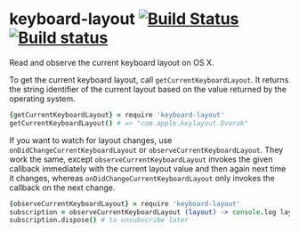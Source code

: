# keyboard-layout [![Build Status](https://travis-ci.org/atom/keyboard-layout.svg?branch=master)](https://travis-ci.org/atom/keyboard-layout) [![Build status](https://ci.appveyor.com/api/projects/status/303xcfrs0yj448au/branch/master?svg=true)](https://ci.appveyor.com/project/kevinsawicki/keyboard-layout/branch/master)

Read and observe the current keyboard layout on OS X.

To get the current keyboard layout, call `getCurrentKeyboardLayout`. It returns
the string identifier of the current layout based on the value returned by the
operating system.

```coffee
{getCurrentKeyboardLayout} = require 'keyboard-layout'
getCurrentKeyboardLayout() # => "com.apple.keylayout.Dvorak"
```

If you want to watch for layout changes, use `onDidChangeCurrentKeyboardLayout`
or `observeCurrentKeyboardLayout`. They work the same, except
`observeCurrentKeyboardLayout` invokes the given callback immediately with the
current layout value and then again next time it changes, whereas
`onDidChangeCurrentKeyboardLayout` only invokes the callback on the next change.

```coffee
{observeCurrentKeyboardLayout} = require 'keyboard-layout'
subscription = observeCurrentKeyboardLayout (layout) -> console.log layout
subscription.dispose() # to unsubscribe later
```
